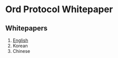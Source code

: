 # Ord Protocol Whitepaper

## Whitepapers

1. [English](https://github.com/thorchain/Resources/blob/master/Whitepapers/Ord-Protocol/whitepaper-en.md)
2. Korean
3. Chinese


